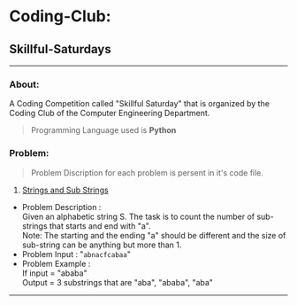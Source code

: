 # Coding-Club:

## Skillful-Saturdays
<hr>

### About:
A Coding Competition called "Skillful Saturday" that is organized by the Coding Club of the Computer Engineering Department.

> Programming Language used is **Python**  <br>

### Problem: <br>
> Problem Discription for each problem is persent in it's code file. <br>

1. [Strings and Sub Strings](https://www.bing.com) <br>
* Problem Description : <br>
Given an alphabetic string S. The task is to count the number of sub-strings that starts and end with "a". <br>
Note: The starting and the ending "a" should be different and the size of sub-string can be anything but more than 1. <br>
* Problem Input : "`abnacfcabaa`" <br>
* Problem Example : <br>
If input = "ababa" <br>
Output = 3 substrings that are "aba", "ababa", "aba" <br>

<hr>
